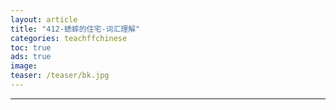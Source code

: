 ```yaml
---
layout: article
title: "412-蟋蟀的住宅-词汇理解"
categories: teachffchinese
toc: true
ads: true
image:
teaser: /teaser/bk.jpg
---
```


---



